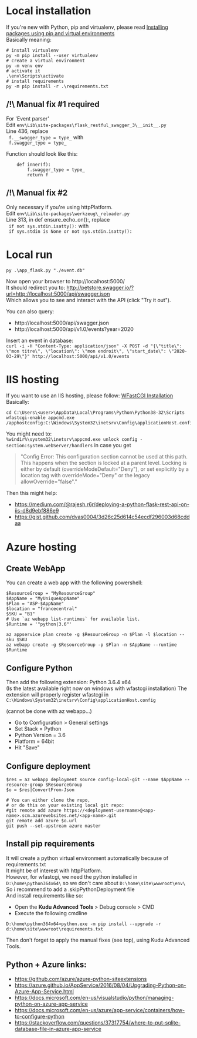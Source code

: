 # Local installation

If you're new with Python, pip and virtualenv, please read [Installing packages using pip and virtual environments](https://packaging.python.org/guides/installing-using-pip-and-virtual-environments/)  
Basically meaning:
```
# install virtualenv
py -m pip install --user virtualenv
# create a virtual environment
py -m venv env
# activate it
.\env\Scripts\activate
# install requirements
py -m pip install -r .\requirements.txt
```

## /!\ Manual fix #1 required
For 'Event parser'  
Edit `env\Lib\site-packages\flask_restful_swagger_3\__init__.py`  
Line 436, replace  
` f.__swagger_type = type_`
with  
` f.swagger_type = type_`

Function should look like this:
```
    def inner(f):
        f.swagger_type = type_
        return f
```

## /!\ Manual fix #2
Only necessary if you're using httpPlatform.  
Edit `env\Lib\site-packages\werkzeug\_reloader.py`  
Line 313, in def ensure_echo_on():, replace  
` if not sys.stdin.isatty():`
with  
` if sys.stdin is None or not sys.stdin.isatty():`


# Local run

`py .\app_flask.py "./event.db"`

Now open your browser to http://localhost:5000/  
It should redirect you to:
http://petstore.swagger.io/?url=http://localhost:5000/api/swagger.json  
Which allows you to see and interact with the API (click "Try it out").

You can also query:
* http://localhost:5000/api/swagger.json
* http://localhost:5000/api/v1.0/events?year=2020

Insert an event in database:  
`curl -i -H "Content-Type: application/json" -X POST -d "{\"title\": \"mon titre\", \"location\": \"mon endroit\", \"start_date\": \"2020-03-29\"}" http://localhost:5000/api/v1.0/events`



# IIS hosting
If you want to use an IIS hosting, please follow: [WFastCGI Installation](https://pypi.org/project/wfastcgi/)  
Basically:
```
cd C:\Users\<user>\AppData\Local\Programs\Python\Python38-32\Scripts
wfastcgi-enable appcmd.exe /apphostconfig:C:\Windows\System32\inetsrv\Config\applicationHost.config
```

You might need to:  
`%windir%\system32\inetsrv\appcmd.exe unlock config -section:system.webServer/handlers`
in case you get  
> "Config Error: This configuration section cannot be used at this path. This happens when the section is locked at a parent level. Locking is either by default (overrideModeDefault="Deny"), or set explicitly by a location tag with overrideMode="Deny" or the legacy allowOverride="false"."

Then this might help:
* https://medium.com/@rajesh.r6r/deploying-a-python-flask-rest-api-on-iis-d8d9ebf886e9
* https://gist.github.com/dvas0004/3d26c25d614c54ecdf296003d68cddaa



# Azure hosting

## Create WebApp

You can create a web app with the following powershell:
```
$ResourceGroup = "MyResourceGroup"
$AppName = "MyUniqueAppName"
$Plan = "ASP-$AppName"
$location = "francecentral"
$SKU = "B1"
# Use `az webapp list-runtimes` for available list.
$Runtime = '"python|3.6"'

az appservice plan create -g $ResourceGroup -n $Plan -l $location --sku $SKU
az webapp create -g $ResourceGroup -p $Plan -n $AppName --runtime $Runtime
```

## Configure Python

Then add the following extension: Python 3.6.4 x64   
(Is the latest available right now on windows with wfastcgi installation)
The extension will properly register wfastcgi in `C:\Windows\System32\inetsrv\Config\applicationHost.config`

(cannot be done with az webapp...)
* Go to Configuration > General settings
* Set Stack = Python
* Python Version = 3.6
* Platform = 64bit
* Hit "Save"


## Configure deployment
```
$res = az webapp deployment source config-local-git --name $AppName --resource-group $ResourceGroup
$o = $res|ConvertFrom-Json

# You can either clone the repo,
# or do this on your existing local git repo:
#git remote add azure https://<deployment-username>@<app-name>.scm.azurewebsites.net/<app-name>.git 
git remote add azure $o.url
git push --set-upstream azure master
```

## Install pip requirements

It will create a python virtual environment automatically because of requirements.txt  
It might be of interest with httpPlatform.  
However, for wfastcgi, we need the python installed in `D:\home\python364x64\` so we don't care about `D:\home\site\wwwroot\env\`  
So i recommend to add a .skipPythonDeployment file  
And install requirements like so:
* Open the **Kudu Advanced Tools** > Debug console > CMD
* Execute the following cmdline

`D:\home\python364x64>python.exe -m pip install --upgrade -r d:\home\site\wwwroot\requirements.txt`

Then don't forget to apply the manual fixes (see top), using Kudu Advanced Tools.

## Python + Azure links:
* https://github.com/azure/azure-python-siteextensions
* https://azure.github.io/AppService/2016/08/04/Upgrading-Python-on-Azure-App-Service.html
* https://docs.microsoft.com/en-us/visualstudio/python/managing-python-on-azure-app-service
* https://docs.microsoft.com/en-us/azure/app-service/containers/how-to-configure-python
* https://stackoverflow.com/questions/37317754/where-to-put-sqlite-database-file-in-azure-app-service

